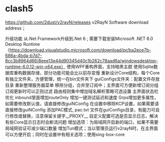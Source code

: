 # clash5
https://github.com/2dust/v2rayN/releases v2RayN Software download address；


升级功能
从.Net Framework升级到.Net 6 ; 需要下载安装Microsoft .NET 6.0 Desktop Runtime（https://download.visualstudio.microsoft.com/download/pr/ba2ece7b-686a-4bda-b7d7-8cc3b8964d66/8eee13e44d90345d40c1b262c78aad6a/windowsdesktop-runtime-6.0.12-win-x64.exe）
使用WPF重构界面，支持暗黑主题
使用Sqlite数据库重构数据存储，部分功能可能会比以前存变慢
重新设计Core结构，每个Core有独立文件夹，方便管理，统一在bin文件夹下
guiConfigs文件夹：配置文件存放目录
重新整理服务器菜单
移除分组，合并至订阅中；主界面可方便新增订阅分组
订阅更新时可以正则过滤
路由规则集中增加域名解析策略可选设置
主界面状态栏优化
inbound里面增加routeOnly
增加一键测试延迟和速度
Grps增加更多属性，如需要修改默认值，请直接修改guiNConfig
在设置中移除KCP设置，如果需要请直接修改guiNConfig
添加PAC模式, pac.txt 文件在guiConfigs目录，有能力可自行修改或替换，注意保留关键字__PROXY__
自定义配置可选是否显示日志，解决有些Core显示日志时会断流问题
增加选项：为局域网开启新的端口，如果不需要局域网验证可减少端口数量
增加Tun模式；当以管理员运行v2rayN时，在主界面可以方便开启；同时在设置中有相关选项；使用sing-box-core
